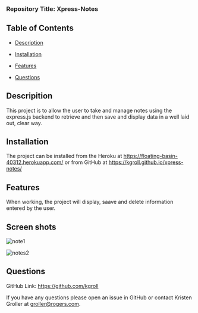 ### Repository Title:   Xpress-Notes      
    

  ## Table of Contents

  * [Description](#description)

  * [Installation](#installation)

  * [Features](#features)
   
  * [Questions](#questions)

  ## Descripition

  This project is to allow the user to take and manage notes using the express.js backend to retrieve and then save and display data in a well laid out, clear way.

  ## Installation

  The project can be installed from the Heroku at  https://floating-basin-40312.herokuapp.com/ or from GitHub at https://kgroll.github.io/xpress-notes/

  ## Features

  When working, the project will display, saave and delete information entered by the user.

  ## Screen shots

   ![note1](https://user-images.githubusercontent.com/75186217/116787711-acae5800-aa73-11eb-8c1c-8b17ec745e18.jpg)
   
   ![notes2](https://user-images.githubusercontent.com/75186217/116787714-b2a43900-aa73-11eb-82c9-629748cc2b5e.jpg)


  ## Questions

   GitHub Link:   https://github.com/kgroll

   If you have any questions please open an issue in GitHub or contact Kristen Groller at groller@rogers.com.
